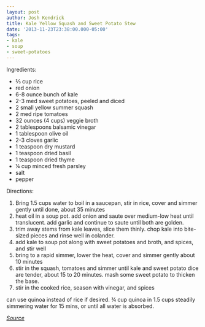 ```yaml
---
layout: post
author: Josh Kendrick
title: Kale Yellow Squash and Sweet Potato Stew
date: '2013-11-23T23:38:00.000-05:00'
tags:
- kale
- soup
- sweet-potatoes
---
```


Ingredients:
* ⅔ cup rice
* red onion
* 6-8 ounce bunch of kale
* 2-3 med sweet potatoes, peeled and diced
* 2 small yellow summer squash
* 2 med ripe tomatoes
* 32 ounces (4 cups) veggie broth
* 2 tablespoons balsamic vinegar
* 1 tablespoon olive oil
* 2-3 cloves garlic
* 1 teaspoon dry mustard
* 1 teaspoon dried basil
* 1 teaspoon dried thyme
* ¼ cup minced fresh parsley
* salt
* pepper

Directions:
1. Bring 1.5 cups water to boil in a saucepan, stir in rice, cover and simmer gently until done, about 35 minutes
2. heat oil in a soup pot. add onion and saute over medium-low heat until translucent. add garlic and continue to saute until both are golden.
3. trim away stems from kale leaves, slice them thinly. chop kale into bite-sized pieces and rinse well in colander.
4. add kale to soup pot along with sweet potatoes and broth, and spices, and stir well
5. bring to a rapid simmer, lower the heat, cover and simmer gently about 10 minutes
6. stir in the squash, tomatoes and simmer until kale and sweet potato dice are tender, about 15 to 20 minutes. mash some sweet potato to thicken the base.
7. stir in the cooked rice, season with vinegar, and spices

can use quinoa instead of rice if desired. ¾ cup quinoa in 1.5 cups steadily simmering water for 15 mins, or until all water is absorbed.

*[Source](http://www.vegkitchen.com/recipes/vegetables-all-year-round/sweet-potatoes/kale-yellow-squash-and-sweet-potato-stew/)*